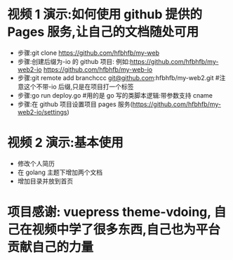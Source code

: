 # 视频 1 演示:如何使用 github 提供的 Pages 服务,让自己的文档随处可用

- 步骤:git clone https://github.com/hfbhfb/my-web
- 步骤:创建后缀为-io 的 github 项目: 例如:https://github.com/hfbhfb/my-web2-io https://github.com/hfbhfb/my-web-io
- 步骤:git remote add branchccc git@github.com:hfbhfb/my-web2.git #注意这个不带-io 后缀,只是在项目打一个标签
- 步骤:go run deploy.go #用的是 go 写的类脚本逻辑:带参数支持 cname
- 步骤:在 github 项目设置项目 pages 服务(https://github.com/hfbhfb/my-web2-io/settings)

# 视频 2 演示:基本使用

- 修改个人简历
- 在 golang 主题下增加两个文档
- 增加目录并放到首页

# 项目感谢: vuepress theme-vdoing, 自己在视频中学了很多东西,自己也为平台贡献自己的力量
